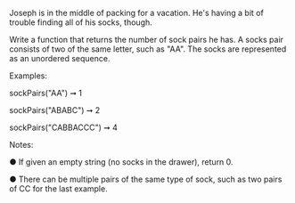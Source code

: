 Joseph is in the middle of packing for a vacation. He's having a bit of trouble finding all of his
socks, though.

Write a function that returns the number of sock pairs he has. A socks pair consists of two of
the same letter, such as "AA". The socks are represented as an unordered sequence.

Examples:

sockPairs("AA") ➞ 1

sockPairs("ABABC") ➞ 2

sockPairs("CABBACCC") ➞ 4

Notes:

● If given an empty string (no socks in the drawer), return 0.

● There can be multiple pairs of the same type of sock, such as two pairs of CC for the last
example.
